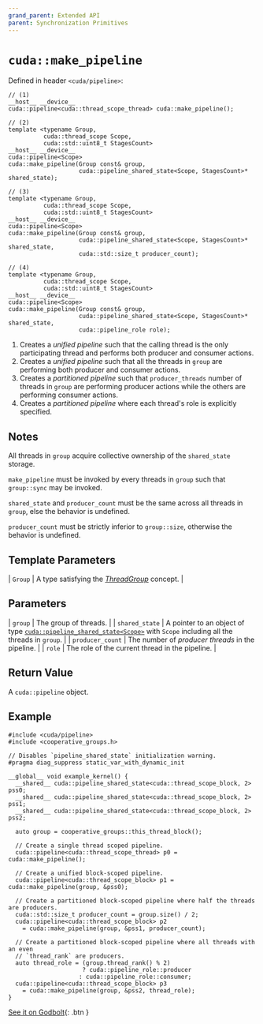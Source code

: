 ```yaml
---
grand_parent: Extended API
parent: Synchronization Primitives
---
```


# `cuda::make_pipeline`

Defined in header `<cuda/pipeline>`:

```cuda
// (1)
__host__ __device__
cuda::pipeline<cuda::thread_scope_thread> cuda::make_pipeline();

// (2)
template <typename Group,
          cuda::thread_scope Scope,
          cuda::std::uint8_t StagesCount>
__host__ __device__
cuda::pipeline<Scope>
cuda::make_pipeline(Group const& group,
                    cuda::pipeline_shared_state<Scope, StagesCount>* shared_state);

// (3)
template <typename Group,
          cuda::thread_scope Scope,
          cuda::std::uint8_t StagesCount>
__host__ __device__
cuda::pipeline<Scope>
cuda::make_pipeline(Group const& group,
                    cuda::pipeline_shared_state<Scope, StagesCount>* shared_state,
                    cuda::std::size_t producer_count);

// (4)
template <typename Group,
          cuda::thread_scope Scope,
          cuda::std::uint8_t StagesCount>
__host__ __device__
cuda::pipeline<Scope>
cuda::make_pipeline(Group const& group,
                    cuda::pipeline_shared_state<Scope, StagesCount>* shared_state,
                    cuda::pipeline_role role);
```

1. Creates a _unified pipeline_ such that the calling thread is the only
   participating thread and performs both producer and consumer actions.
2. Creates a _unified pipeline_ such that all the threads in `group` are
   performing both producer and consumer actions.
3. Creates a _partitioned pipeline_ such that `producer_threads` number of threads
   in `group` are performing producer actions while the others are performing
   consumer actions.
4. Creates a _partitioned pipeline_ where each thread's role is explicitly
   specified.

## Notes

All threads in `group` acquire collective ownership of the `shared_state`
  storage.

`make_pipeline` must be invoked by every threads in `group` such that
  `group::sync` may be invoked.

`shared_state` and `producer_count` must be the same across all threads in
  `group`, else the behavior is undefined.

`producer_count` must be strictly inferior to `group::size`, otherwise the
  behavior is undefined.

## Template Parameters

| `Group` | A type satisfying the [_ThreadGroup_] concept. |

## Parameters

| `group`          | The group of threads.                                                                                                    |
| `shared_state`   | A pointer to an object of type [`cuda::pipeline_shared_state<Scope>`] with `Scope` including all the threads in `group`. |
| `producer_count` | The number of _producer threads_ in the pipeline.                                                                        |
| `role`           | The role of the current thread in the pipeline.                                                                          |

## Return Value

A `cuda::pipeline` object.

## Example

```cuda
#include <cuda/pipeline>
#include <cooperative_groups.h>

// Disables `pipeline_shared_state` initialization warning.
#pragma diag_suppress static_var_with_dynamic_init

__global__ void example_kernel() {
  __shared__ cuda::pipeline_shared_state<cuda::thread_scope_block, 2> pss0;
  __shared__ cuda::pipeline_shared_state<cuda::thread_scope_block, 2> pss1;
  __shared__ cuda::pipeline_shared_state<cuda::thread_scope_block, 2> pss2;

  auto group = cooperative_groups::this_thread_block();

  // Create a single thread scoped pipeline.
  cuda::pipeline<cuda::thread_scope_thread> p0 = cuda::make_pipeline();

  // Create a unified block-scoped pipeline.
  cuda::pipeline<cuda::thread_scope_block> p1 = cuda::make_pipeline(group, &pss0);

  // Create a partitioned block-scoped pipeline where half the threads are producers.
  cuda::std::size_t producer_count = group.size() / 2;
  cuda::pipeline<cuda::thread_scope_block> p2
    = cuda::make_pipeline(group, &pss1, producer_count);

  // Create a partitioned block-scoped pipeline where all threads with an even
  // `thread_rank` are producers.
  auto thread_role = (group.thread_rank() % 2)
                     ? cuda::pipeline_role::producer
                    : cuda::pipeline_role::consumer;
  cuda::pipeline<cuda::thread_scope_block> p3
    = cuda::make_pipeline(group, &pss2, thread_role);
}
```

[See it on Godbolt](https://godbolt.org/z/M3rYqa){: .btn }


[_ThreadGroup_]: ../thread_groups.md

[`cuda::pipeline_shared_state<Scope>`]: ./pipeline_shared_state.md

